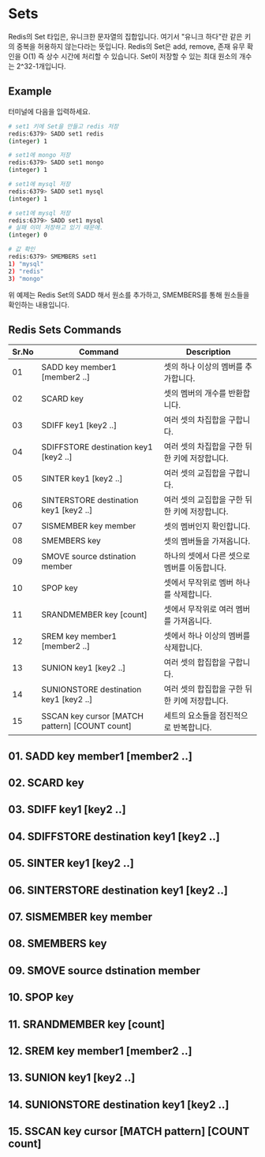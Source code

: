 Sets
==========

Redis의 Set 타입은, 유니크한 문자열의 집합입니다. 여기서 "유니크 하다"란 같은 키의 중복을 허용하지 않는다라는 뜻입니다. Redis의 Set은 add, remove, 존재 유무 확인을 O(1) 즉 상수 시간에 처리할 수 있습니다. Set이 저장할 수 있는 최대 원소의 개수는 2^32-1개입니다.

## Example

터미널에 다음을 입력하세요.

```bash
# set1 키에 Set을 만들고 redis 저장
redis:6379> SADD set1 redis
(integer) 1

# set1에 mongo 저장
redis:6379> SADD set1 mongo
(integer) 1

# set1에 mysql 저장
redis:6379> SADD set1 mysql
(integer) 1

# set1에 mysql 저장
redis:6379> SADD set1 mysql
# 실패 이미 저장하고 있기 때문에.
(integer) 0

# 값 확인
redis:6379> SMEMBERS set1
1) "mysql"
2) "redis"
3) "mongo"
```

위 예제는 Redis Set의 SADD 해서 원소를 추가하고, SMEMBERS를 통해 원소들을 확인하는 내용입니다.


## Redis Sets Commands

| Sr.No | Command | Description |
| ----- | ------- | ----------- |
| 01 | SADD key member1 [member2 ..] | 셋의 하나 이상의 멤버를 추가합니다. |
| 02 | SCARD key | 셋의 멤버의 개수를 반환합니다. |
| 03 | SDIFF key1 [key2 ..] | 여러 셋의 차집합을 구합니다. |
| 04 | SDIFFSTORE destination key1 [key2 ..] | 여러 셋의 차집합을 구한 뒤 한 키에 저장합니다. |
| 05 | SINTER key1 [key2 ..] | 여러 셋의 교집합을 구합니다. |
| 06 | SINTERSTORE destination key1 [key2 ..] | 여러 셋의 교집합을 구한 뒤 한 키에 저장합니다. |
| 07 | SISMEMBER key member | 셋의 멤버인지 확인합니다. |
| 08 | SMEMBERS key | 셋의 멤버들을 가져옵니다. |
| 09 | SMOVE source dstination member | 하나의 셋에서 다른 셋으로 멤버를 이동합니다. |
| 10 | SPOP key | 셋에서 무작위로 멤버 하나를 삭제합니다. |
| 11 | SRANDMEMBER key [count] | 셋에서 무작위로 여러 멤버를 가져옵니다. |
| 12 | SREM key member1 [member2 ..] | 셋에서 하나 이상의 멤버를 삭제합니다. |
| 13 | SUNION key1 [key2 ..] | 여러 셋의 합집합을 구합니다. |
| 14 | SUNIONSTORE destination key1 [key2 ..] | 여러 셋의 합집합을 구한 뒤 한 키에 저장합니다. |
| 15 | SSCAN key cursor [MATCH pattern] [COUNT count] | 세트의 요소들을 점진적으로 반복합니다. |


## 01. SADD key member1 [member2 ..] 
## 02. SCARD key
## 03. SDIFF key1 [key2 ..]
## 04. SDIFFSTORE destination key1 [key2 ..]
## 05. SINTER key1 [key2 ..]
## 06. SINTERSTORE destination key1 [key2 ..]
## 07. SISMEMBER key member
## 08. SMEMBERS key
## 09. SMOVE source dstination member
## 10. SPOP key
## 11. SRANDMEMBER key [count]
## 12. SREM key member1 [member2 ..]
## 13. SUNION key1 [key2 ..]
## 14. SUNIONSTORE destination key1 [key2 ..]
## 15. SSCAN key cursor [MATCH pattern] [COUNT count]